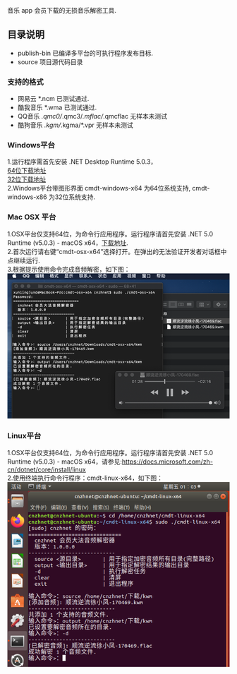 音乐 app 会员下载的无损音乐解密工具.   
## 目录说明    
- publish-bin 已编译多平台的可执行程序发布目标.   
- source 项目源代码目录   
### 支持的格式      
- 网易云    *.ncm  已测试通过.      
- 酷我音乐  *.wma  已测试通过.      
- QQ音乐    *.qmc0/*.qmc3/*.mflac/*.qmcflac  无样本未测试      
- 酷狗音乐  *.kgm/*.kgma/*.vpr   无样本未测试           
### Windows平台   
1.运行程序需首先安装 .NET Desktop Runtime 5.0.3，    
  [64位下载地址](https://download.visualstudio.microsoft.com/download/pr/c6541c87-42f2-4c5d-b6db-2df0dade5e00/13e89a5fec3ddb224cd93dd18b0761ff/windowsdesktop-runtime-5.0.3-win-x64.exe)     
  [32位下载地址](https://download.visualstudio.microsoft.com/download/pr/a8dcbda1-8720-453c-9ec6-5a9d90935643/28754321a8b966f1ce837e6f59035b48/windowsdesktop-runtime-5.0.3-win-x86.exe)    
2.Windows平台带图形界面 cmdt-windows-x64 为64位系统支持, cmdt-windows-x86 为32位系统支持.   
### Mac OSX 平台   
1.OSX平台仅支持64位，为命令行应用程序。运行程序请首先安装 .NET 5.0 Runtime (v5.0.3) - macOS x64，[下载地址](https://download.visualstudio.microsoft.com/download/pr/60a8becd-ff61-4e17-8329-4d85f9d1e3b9/06ef79dad25a85905afbb3965f613bad/dotnet-runtime-5.0.3-osx-x64.pkg).     
2.首次运行请右键“cmdt-osx-x64”选择打开。在弹出的无法验证开发者对话框中点继续运行.     
3.根据提示使用命令完成音频解密，如下图：    
![](https://raw.githubusercontent.com/cnzhnet/cnzhnet.music_decrypt/main/publish-bin/OSX%E8%BF%90%E8%A1%8C%E7%A4%BA%E4%BE%8B.png)
### Linux平台
1.OSX平台仅支持64位，为命令行应用程序。运行程序请首先安装 .NET 5.0 Runtime (v5.0.3) - macOS x64，请参见:https://docs.microsoft.com/zh-cn/dotnet/core/install/linux   
2.使用终端执行命令行程序：cmdt-linux-x64，如下图：
![](https://raw.githubusercontent.com/cnzhnet/cnzhnet.music_decrypt/main/publish-bin/Linux%E8%BF%90%E8%A1%8C%E7%A4%BA%E4%BE%8B.png)
